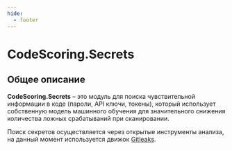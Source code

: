```yaml
---
hide:
  - footer
---
```

# CodeScoring.Secrets

## Общее описание

**CodeScoring.Secrets** – это модуль для поиска чувствительной информации в коде (пароли, API ключи, токены), который использует собственную модель машинного обучения для значительного снижения количества ложных срабатываний при сканировании.

Поиск секретов осуществляется через открытые инструменты анализа, на данный момент используется движок [Gitleaks](https://github.com/gitleaks/gitleaks).